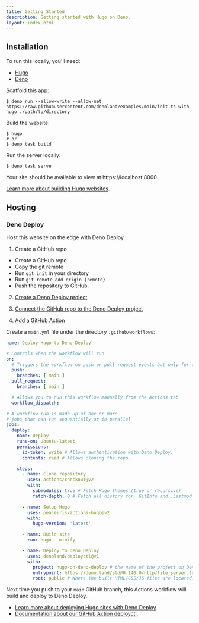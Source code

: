 ```yaml
---
title: Getting Started
description: Getting started with Hugo on Deno.
layout: index.html
---
```


## Installation

To run this locally, you'll need:
- [Hugo](https://gohugo.io)
- [Deno](https://deno.land)

Scaffold this app:

```shell
$ deno run --allow-write --allow-net https://raw.githubusercontent.com/denoland/examples/main/init.ts with-hugo ./path/to/directory
```

Build the website:

```shell
$ hugo
# or
$ deno task build
```

Run the server locally:

```
$ deno task serve
```

Your site should be available to view at https://localhost:8000.

[Learn more about building Hugo websites](https://gohugo.io/getting-started/).

## Hosting

### Deno Deploy

Host this website on the edge with Deno Deploy.

1. Create a GitHub repo

- Create a GitHub repo
- Copy the git remote
- Run `git init` in your directory
- Run `git remote add origin {remote}`
- Push the repository to GitHub.

2. [Create a Deno Deploy project](https://deno.com/deploy/docs/projects#creating-a-project)

3. [Connect the GitHub repo to the Deno Deploy project](https://deno.com/deploy/docs/projects#git-integration)

4. [Add a GitHub Action](https://deno.com/deploy/docs/deployctl#deployctl-github-action)

Create a `main.yml` file under the directory `.github/workflows`:

```yaml
name: Deploy Hugo to Deno Deploy

# Controls when the workflow will run
on:
  # Triggers the workflow on push or pull request events but only for the main branch
  push:
    branches: [ main ]
  pull_request:
    branches: [ main ]

  # Allows you to run this workflow manually from the Actions tab
  workflow_dispatch:

# A workflow run is made up of one or more
# jobs that can run sequentially or in parallel
jobs:
  deploy:
    name: Deploy
    runs-on: ubuntu-latest
    permissions:
      id-token: write # Allows authentication with Deno Deploy.
      contents: read # Allows cloning the repo.

    steps:
      - name: Clone repository
        uses: actions/checkout@v2
        with:
          submodules: true # Fetch Hugo themes (true or recursive)
          fetch-depth: 0 # Fetch all history for .GitInfo and .Lastmod

      - name: Setup Hugo
        uses: peaceiris/actions-hugo@v2
        with:
          hugo-version: 'latest'

      - name: Build site
        run: hugo --minify

      - name: Deploy to Deno Deploy
        uses: denoland/deployctl@v1
        with:
          project: hugo-on-deno-deploy # the name of the project on Deno Deploy
          entrypoint: https://deno.land/std@0.140.0/http/file_server.ts
          root: public # Where the built HTML/CSS/JS files are located.
```

Next time you push to your `main` GitHub branch, this Actions workflow will build and deploy to Deno Deploy.

- [Learn more about deploying Hugo sites with Deno Deploy](https://deno.com/blog/hugo-blog-with-deno-deploy).
- [Documentation about our GitHub Action deployctl](https://deno.com/deploy/docs/deployctl).